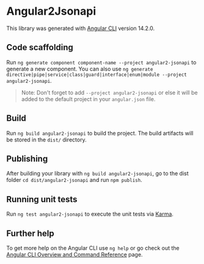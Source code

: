 # Angular2Jsonapi

This library was generated with [Angular CLI](https://github.com/angular/angular-cli) version 14.2.0.

## Code scaffolding

Run `ng generate component component-name --project angular2-jsonapi` to generate a new component. You can also use `ng generate directive|pipe|service|class|guard|interface|enum|module --project angular2-jsonapi`.
> Note: Don't forget to add `--project angular2-jsonapi` or else it will be added to the default project in your `angular.json` file. 

## Build

Run `ng build angular2-jsonapi` to build the project. The build artifacts will be stored in the `dist/` directory.

## Publishing

After building your library with `ng build angular2-jsonapi`, go to the dist folder `cd dist/angular2-jsonapi` and run `npm publish`.

## Running unit tests

Run `ng test angular2-jsonapi` to execute the unit tests via [Karma](https://karma-runner.github.io).

## Further help

To get more help on the Angular CLI use `ng help` or go check out the [Angular CLI Overview and Command Reference](https://angular.io/cli) page.
